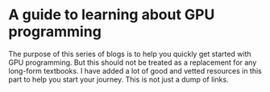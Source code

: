 # A guide to learning about GPU programming

The purpose of this series of blogs is to help you quickly get started with GPU programming. But this should not be treated as a replacement for any long-form textbooks. I have added a lot of good and vetted resources in this part to help you start your journey. This is not just a dump of links.
